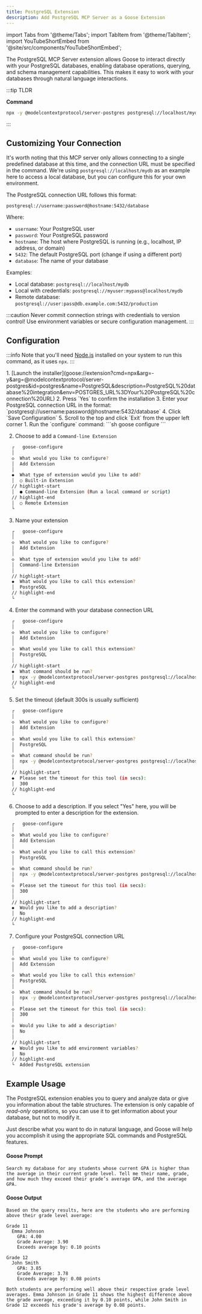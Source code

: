 ```yaml
---
title: PostgreSQL Extension
description: Add PostgreSQL MCP Server as a Goose Extension
---
```


import Tabs from '@theme/Tabs';
import TabItem from '@theme/TabItem';
import YouTubeShortEmbed from '@site/src/components/YouTubeShortEmbed';

The PostgreSQL MCP Server extension allows Goose to interact directly with your PostgreSQL databases, enabling database operations, querying, and schema management capabilities. This makes it easy to work with your databases through natural language interactions.

:::tip TLDR

**Command**
```sh
npx -y @modelcontextprotocol/server-postgres postgresql://localhost/mydb
```
:::

## Customizing Your Connection

It's worth noting that this MCP server only allows connecting to a single predefined database at this time, and the connection URL must be specified in the command. We're using `postgresql://localhost/mydb` as an example here to access a local database, but you can configure this for your own environment.

The PostgreSQL connection URL follows this format:
```
postgresql://username:password@hostname:5432/database
```

Where:
- `username`: Your PostgreSQL user
- `password`: Your PostgreSQL password
- `hostname`: The host where PostgreSQL is running (e.g., localhost, IP address, or domain)
- `5432`: The default PostgreSQL port (change if using a different port)
- `database`: The name of your database

Examples:
- Local database: `postgresql://localhost/mydb`
- Local with credentials: `postgresql://myuser:mypass@localhost/mydb`
- Remote database: `postgresql://user:pass@db.example.com:5432/production`

:::caution
Never commit connection strings with credentials to version control! Use environment variables or secure configuration management.
:::



## Configuration

:::info
Note that you'll need [Node.js](https://nodejs.org/) installed on your system to run this command, as it uses `npx`.
:::

<Tabs groupId="interface">
  <TabItem value="ui" label="Goose Desktop" default>
  1. [Launch the installer](goose://extension?cmd=npx&arg=-y&arg=@modelcontextprotocol/server-postgres&id=postgres&name=PostgreSQL&description=PostgreSQL%20database%20integration&env=POSTGRES_URL%3DYour%20PostgreSQL%20connection%20URL)
  2. Press `Yes` to confirm the installation
  3. Enter your PostgreSQL connection URL in the format: `postgresql://username:password@hostname:5432/database`
  4. Click `Save Configuration`
  5. Scroll to the top and click `Exit` from the upper left corner
  </TabItem>
  <TabItem value="cli" label="Goose CLI">
  1. Run the `configure` command:
  ```sh
  goose configure
  ```

  2. Choose to add a `Command-line Extension`
  ```sh
    ┌   goose-configure 
    │
    ◇  What would you like to configure?
    │  Add Extension 
    │
    ◆  What type of extension would you like to add?
    │  ○ Built-in Extension 
    // highlight-start    
    │  ● Command-line Extension (Run a local command or script)
    // highlight-end    
    │  ○ Remote Extension 
    └ 
  ```

  3. Name your extension
  ```sh
    ┌   goose-configure 
    │
    ◇  What would you like to configure?
    │  Add Extension 
    │
    ◇  What type of extension would you like to add?
    │  Command-line Extension 
    │
    // highlight-start
    ◆  What would you like to call this extension?
    │  PostgreSQL
    // highlight-end
    └ 
  ```

  4. Enter the command with your database connection URL
  ```sh
    ┌   goose-configure 
    │
    ◇  What would you like to configure?
    │  Add Extension 
    │
    ◇  What would you like to call this extension?
    │  PostgreSQL
    │
    // highlight-start
    ◆  What command should be run?
    │  npx -y @modelcontextprotocol/server-postgres postgresql://localhost/mydb
    // highlight-end
    └ 
  ```  

  5. Set the timeout (default 300s is usually sufficient)
  ```sh
    ┌   goose-configure 
    │
    ◇  What would you like to configure?
    │  Add Extension 
    │
    ◇  What would you like to call this extension?
    │  PostgreSQL
    │
    ◇  What command should be run?
    │  npx -y @modelcontextprotocol/server-postgres postgresql://localhost/mydb
    │
    // highlight-start
    ◆  Please set the timeout for this tool (in secs):
    │  300
    // highlight-end
    └ 
  ```

  6. Choose to add a description. If you select "Yes" here, you will be prompted to enter a description for the extension.
  ```sh
    ┌   goose-configure 
    │
    ◇  What would you like to configure?
    │  Add Extension 
    │
    ◇  What would you like to call this extension?
    │  PostgreSQL
    │
    ◇  What command should be run?
    │  npx -y @modelcontextprotocol/server-postgres postgresql://localhost/mydb
    │
    ◇  Please set the timeout for this tool (in secs):
    │  300
    │
    // highlight-start
    ◆  Would you like to add a description?
    │  No
    // highlight-end
    └ 
  ```

  7. Configure your PostgreSQL connection URL
  ```sh
    ┌   goose-configure 
    │
    ◇  What would you like to configure?
    │  Add Extension 
    │
    ◇  What would you like to call this extension?
    │  PostgreSQL
    │
    ◇  What command should be run?
    │  npx -y @modelcontextprotocol/server-postgres postgresql://localhost/mydb
    │     
    ◇  Please set the timeout for this tool (in secs):
    │  300
    │
    ◇  Would you like to add a description?
    │  No
    │    
    // highlight-start
    ◆  Would you like to add environment variables?
    │  No 
    // highlight-end
    └  Added PostgreSQL extension
  ```  

  </TabItem>
</Tabs>

## Example Usage

The PostgreSQL extension enables you to query and analyze data or give you information about the table structures. The extension is only capable of *read-only* operations, so you can use it to get information about your database, but not to modify it.

Just describe what you want to do in natural language, and Goose will help you accomplish it using the appropriate SQL commands and PostgreSQL features.

#### Goose Prompt
```
Search my database for any students whose current GPA is higher than the average in their current grade level. Tell me their name, grade, and how much they exceed their grade’s average GPA, and the average GPA.
```

#### Goose Output
```
Based on the query results, here are the students who are performing above their grade level average:

Grade 11
  Emma Johnson
    GPA: 4.00
    Grade Average: 3.90
    Exceeds average by: 0.10 points

Grade 12
  John Smith
    GPA: 3.85
    Grade Average: 3.78
    Exceeds average by: 0.08 points

Both students are performing well above their respective grade level averages. Emma Johnson in Grade 11 shows the highest difference above the grade average, exceeding it by 0.10 points, while John Smith in Grade 12 exceeds his grade's average by 0.08 points.
```
